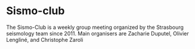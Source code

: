 # Sismo-club

The Sismo-Club is a weekly group meeting organized by the Strasbourg seismology team since 2011. Main organisers are Zacharie Duputel, Olivier Lengliné, and Christophe Zaroli



